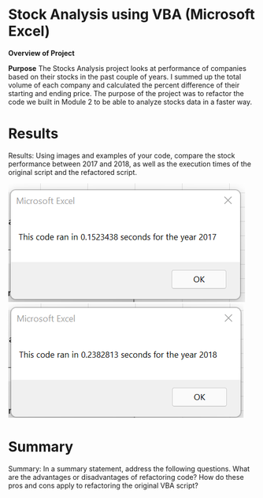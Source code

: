 # Stock Analysis using VBA (Microsoft Excel)

 
**Overview of Project**


**Purpose**
The Stocks Analysis project looks at performance of companies based on their stocks in the past couple of years. I summed up the total volume of each company and calculated the percent difference of their starting and ending price. The purpose of the project was to refactor the code we built in Module 2 to be able to analyze stocks data in a faster way.


# **Results**
Results: Using images and examples of your code, compare the stock performance between 2017 and 2018, as well as the execution times of the original script and the refactored script.

![Runtime for 2017](Resources/VBA_Challenge_2017.png)
![Runtime for 2018](Resources/VBA_Challenge_2018.png)

# **Summary**
Summary: In a summary statement, address the following questions.
What are the advantages or disadvantages of refactoring code?
How do these pros and cons apply to refactoring the original VBA script?


